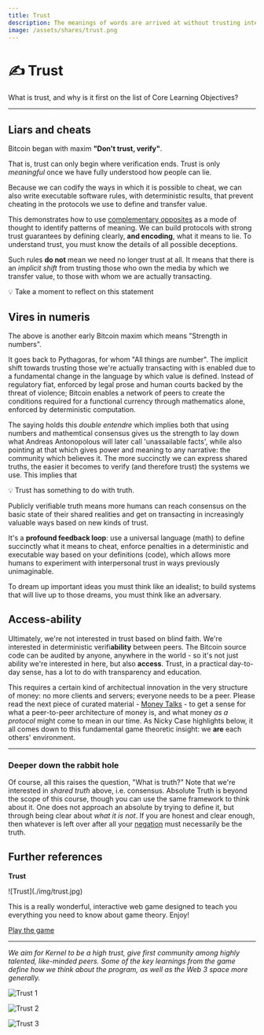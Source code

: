```yaml
---
title: Trust
description: The meanings of words are arrived at without trusting intemediaries. Blockchains instantiate this same phenomenon for any programmable transaction. We all know what 'love' signifies, but it takes real relationship to experience its deeper meaning. Exploring these kind of new 'trust spaces' is what Kernel is all about.
image: /assets/shares/trust.png
---
```


# ✍️ Trust

What is trust, and why is it first on the list of Core Learning Objectives? 

---

## Liars and cheats

Bitcoin began with maxim **"Don't trust, verify"**. 

That is, trust can only begin where verification ends. Trust is only *meaningful* once we have fully understood how people can lie. 

Because we can codify the ways in which it is possible to cheat, we can also write executable software rules, with deterministic results, that prevent cheating in the protocols we use to define and transfer value. 

This demonstrates how to use [complementary opposites](../play-of-pattern) as a mode of thought to identify patterns of meaning. We can build protocols with strong trust guarantees by defining clearly, **and encoding**, what it means to lie. To understand trust, you must know the details of all possible deceptions.

Such rules **do not** mean we need no longer trust at all. It means that there is an *implicit shift* from trusting those who own the media by which we transfer value, to those with whom we are actually transacting.

<div class="lightbulb">
💡 Take a moment to reflect on this statement
</div>

## Vires in numeris

The above is another early Bitcoin maxim which means "Strength in numbers". 

It goes back to Pythagoras, for whom "All things are number". The implicit shift towards trusting those we're actually transacting with is enabled due to a fundamental change in the language by which value is defined. Instead of regulatory fiat, enforced by legal prose and human courts backed by the threat of violence; Bitcoin enables a network of peers to create the conditions required for a functional currency through mathematics alone, enforced by deterministic computation.

The saying holds this _double entendre_ which implies both that using numbers and mathemtical consensus gives us the strength to lay down what Andreas Antonopolous will later call 'unassailable facts', while also pointing at that which gives power and meaning to any narrative: the community which believes it. The more succinctly we can express shared truths, the easier it becomes to verify (and therefore trust) the systems we use. This implies that

<div class="lightbulb">
💡 Trust has something to do with truth. 
</div>

Publicly verifiable truth means more humans can reach consensus on the basic state of their shared realities and get on transacting in increasingly valuable ways based on new kinds of trust. 

It's a **profound feedback loop**: use a universal language (math) to define succinctly what it means to cheat, enforce penalties in a deterministic and executable way based on your definitions (code), which allows more humans to experiment with interpersonal trust in ways previously unimaginable.

To dream up important ideas you must think like an idealist; to build systems that will live up to those dreams, you must think like an adversary.

## Access-ability

Ultimately, we're not interested in trust based on blind faith. We're interested in deterministic verifi**ability** between peers. The Bitcoin source code can be audited by anyone, anywhere in the world - so it's not just ability we're interested in here, but also **access**. Trust, in a practical day-to-day sense, has a lot to do with transparency and education. 

This requires a certain kind of architectual innovation in the very structure of money: no more clients and servers; everyone needs to be a peer. Please read the next piece of curated material - [Money Talks](../money-language) - to get a sense for what a peer-to-peer architecture of money is, and what money _as a protocol_ might come to mean in our time. As Nicky Case highlights below, it all comes down to this fundamental game theoretic insight: we **are** each others' environment.

---

### Deeper down the rabbit hole

Of course, all this raises the question, "What is truth?" Note that we're interested in *shared truth* above, i.e. consensus. Absolute Truth is beyond the scope of this course, though you can use the same framework to think about it. One does not approach an absolute by trying to define it, but through being clear about *what it is not*. If you are honest and clear enough, then whatever is left over after all your [negation](https://openjournals.library.sydney.edu.au/index.php/SSR/article/viewFile/202/181) must necessarily be the truth.

## Further references

<div markdown="1" class="card half sidebar center gemoji center-content center">

**Trust**

<div markdown="2">
![Trust](./img/trust.jpg)
</div>

This is a really wonderful, interactive web game 
designed to teach you everything you need to know 
about game theory. Enjoy!

<div markdown="3" class="curated-link">
<a href="https://ncase.me/trust/" target="_blank">Play the game</a>
</div>

</div>

<div markdown="1" class="clear"></div>

---

*We aim for Kernel to be a high trust, give first community among highly talented, like-minded peers. Some of the key learnings from the game define how we think about the program, as well as the Web 3 space more generally.*

![Trust 1](./img/trust1.png)

![Trust 2](./img/trust2.png)

![Trust 3](./img/trust3.png)